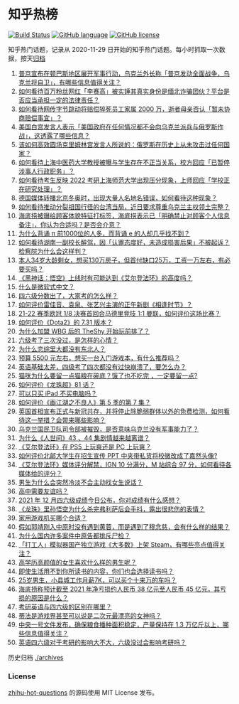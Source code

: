 # 知乎热榜
[![Build Status](https://github.com/ToWeLong/zhihu-hot-questions/workflows/CI/badge.svg)](https://github.com/ToWeLong/zhihu-hot-questions/actions)
[![GitHub language](https://img.shields.io/badge/language-golang-orange.svg)](https://golang.org/)
[![GitHub license](https://img.shields.io/github/license/ToWeLong/zhihu-hot-questions)](https://github.com/ToWeLong/zhihu-hot-questions/blob/main/LICENSE)

知乎热门话题，记录从 2020-11-29 日开始的知乎热门话题。每小时抓取一次数据，按天[归档](./archives)

<!-- BEGIN -->

1. [普京宣布在顿巴斯地区展开军事行动，乌克兰外长称「普京发动全面战争，乌克兰将自卫」，有哪些信息值得关注？](https://www.zhihu.com/question/518414164)
1. [如何看待百万粉丝网红「李赛高」被实锤其真实身份是缅北诈骗团伙？平台是否应当承担一定的法律责任？](https://www.zhihu.com/question/518170667)
1. [如何看待网传字节跳动将赔偿猝死员工家属 2000 万，逝者母亲否认「暂未协商赔偿事宜」？](https://www.zhihu.com/question/518286221)
1. [美国白宫发言人表示「美国政府在任何情况都不会向乌克兰派兵与俄罗斯作战」，这透露了哪些信息？](https://www.zhihu.com/question/518402197)
1. [该如何高效圆场克里姆林宫发言人所说的：俄罗斯在历史上从未攻击过任何国家？](https://www.zhihu.com/question/517965436)
1. [如何看待上海中医药大学教授被曝与学生存在不正当关系，校方回应「已暂停涉事人行政职务」？](https://www.zhihu.com/question/518327688)
1. [如何看待考生反映 2022 考研上海师范大学出现压分现象，上师回应「学校正在研究处理」？](https://www.zhihu.com/question/518008094)
1. [德国媒体转播北京冬奥时，出现大量人名地名错误，如何看待这种现象？](https://www.zhihu.com/question/517849932)
1. [如何看待推动分裂祖国行径的台湾当局，近日要求尊重乌克兰主权领土完整？](https://www.zhihu.com/question/518262730)
1. [海底捞被曝给顾客体貌特征打标签，海底捞表示已「明确禁止对顾客个人信息备注」，你认为合适吗？是否会介意？](https://www.zhihu.com/question/518288751)
1. [为什么背诵 π 前1000位的人多，而背诵 e 的人却几乎找不到？](https://www.zhihu.com/question/20508899)
1. [如何看待湖南一副校长醉驾，因「认罪态度好，未造成损害后果」不被起诉？检察院为什么会这样判？](https://www.zhihu.com/question/518253696)
1. [本人34岁大龄剩女，想买130万房子，但首付缺口25万，工资一万左右，有必要买吗？](https://www.zhihu.com/question/518204075)
1. [《黑神话：悟空》上线时有可能达到《艾尔登法环》的高度吗？](https://www.zhihu.com/question/483341602)
1. [什么是微软式中文？](https://www.zhihu.com/question/39569160)
1. [四六级分数出了，大家考的怎么样？](https://www.zhihu.com/question/373449314)
1. [如何评价雷佳音、袁泉、张艺兴主演的正午新剧《相逢时节》？](https://www.zhihu.com/question/517063077)
1. [21-22 赛季欧冠 1/8 决赛首回合马德里竞技 1:1 曼联，如何评价这场比赛？](https://www.zhihu.com/question/518380377)
1. [如何评价《Dota2》的 7.31 版本？](https://www.zhihu.com/question/518385666)
1. [为什么加盟 WBG 后的 TheShy 开始玩前排了？](https://www.zhihu.com/question/517336581)
1. [六级考了三次没过，是怎样的心情？](https://www.zhihu.com/question/49801137)
1. [为什么恋综里大都没有东北人？](https://www.zhihu.com/question/516761807)
1. [预算 5500 元左右，想买一台入门游戏本，有什么推荐吗？](https://www.zhihu.com/question/517186750)
1. [英语基础太差，四级考了四次都没有过快崩溃了，要怎么办？](https://www.zhihu.com/question/373453573)
1. [猫咪为什么要留一点猫粮在碗底？饿了也不吃完 ，一定要留一点?](https://www.zhihu.com/question/438070683)
1. [如何评价《龙珠超》81 话？](https://www.zhihu.com/question/517865506)
1. [可以只买 iPad 不买电脑吗？](https://www.zhihu.com/question/518202023)
1. [如何评价《画江湖之不良人》第 5 季的第 7 集？](https://www.zhihu.com/question/515462361)
1. [英国首相宣布正式与新冠共存，并将停止除脆弱群体以外的免费检测，如何看待这一举措？会带来哪些影响？](https://www.zhihu.com/question/517987008)
1. [乌克兰国民卫队司令部被摧毁，是否意味乌克兰没有军事能力了？](https://www.zhihu.com/question/518444694)
1. [为什么《人世间》43 、44 集剧情越来越离谱？](https://www.zhihu.com/question/518115839)
1. [《艾尔登法环》在 PS5 上玩爽还是 PC 上玩爽？](https://www.zhihu.com/question/498785996)
1. [如何评价北邮大学生在招生宣传 PPT 中夹带私货将校徽改成了嘉然头像?](https://www.zhihu.com/question/517283947)
1. [《艾尔登法环》媒体评分解禁，IGN 10 分满分，M 站综合 97 分，如何看待各媒体给的评分？](https://www.zhihu.com/question/518349475)
1. [男生为什么会突然冷淡不会主动找女生说话？](https://www.zhihu.com/question/36948079)
1. [高中需要友谊吗？](https://www.zhihu.com/question/518393649)
1. [2021 年 12 月四六级成绩今日公布，你对成绩有什么感想？](https://www.zhihu.com/question/518390200)
1. [《龙珠》里孙悟空为什么杀完弗利萨后会手抖，露出很悲伤的表情？](https://www.zhihu.com/question/431605148)
1. [家用游戏机买哪个合适？](https://www.zhihu.com/question/517606410)
1. [假如郭靖刚入中原时没有遇到黄蓉，而是遇到了穆念慈，会有什么样的结果？](https://www.zhihu.com/question/517083875)
1. [为什么国内许多案件中原告都排斥尸检？](https://www.zhihu.com/question/38358202)
1. [「打工人」模拟器国产独立游戏《大多数》上架 Steam，有哪些亮点值得关注？](https://www.zhihu.com/question/504379982)
1. [高学历高颜值的女生喜欢什么样的男生呢？](https://www.zhihu.com/question/518208654)
1. [即使生活用不到你所读书的内容，你们也会选择读书吗？](https://www.zhihu.com/question/518115739)
1. [25岁男生，小县城工作月薪7K，可以买个十来万的车吗？](https://www.zhihu.com/question/518380039)
1. [海底捞称预计截至 2021 年净亏损约人民币 38 亿元至人民币 45 亿元，其亏损的原因是什么？](https://www.zhihu.com/question/517780457)
1. [考研英语与四六级的区别在哪里？](https://www.zhihu.com/question/517248521)
1. [蒂法是游戏界甚至可以说是二次元最漂亮的女神吗？](https://www.zhihu.com/question/505446211)
1. [中央一号文件发布，确保粮食播种面积稳定，产量保持在 1.3 万亿斤以上，哪些信息值得关注？](https://www.zhihu.com/question/518100446)
1. [英语四六级对于考研的影响大不大，六级没过会影响考研吗？](https://www.zhihu.com/question/510123216)

<!-- END -->

历史归档 [./archives](./archives)


### License
[zhihu-hot-questions](https://github.com/towelong/zhihu-hot-questions) 的源码使用 MIT License 发布。